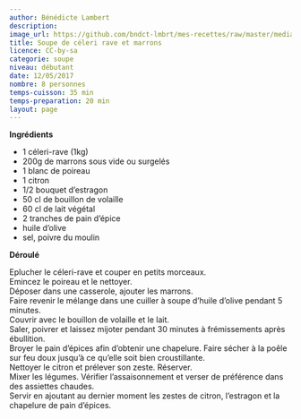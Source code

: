```yaml
---
author: Bénédicte Lambert
description: 
image_url: https://github.com/bndct-lmbrt/mes-recettes/raw/master/medias/soupe-celeri.jpg
title: Soupe de céleri rave et marrons
licence: CC-by-sa
categorie: soupe
niveau: débutant
date: 12/05/2017
nombre: 8 personnes
temps-cuisson: 35 min
temps-preparation: 20 min
layout: page
---
```




**Ingrédients**


* 1 céleri-rave (1kg)
* 200g de marrons sous vide ou surgelés
* 1 blanc de poireau
* 1 citron
* 1/2 bouquet d’estragon
* 50 cl de bouillon de volaille
* 60 cl de lait végétal
* 2 tranches de pain d’épice
* huile d’olive
* sel, poivre du moulin

**Déroulé**  

Eplucher le céleri-rave et couper en petits morceaux.   
Emincez le poireau et le nettoyer.  
Déposer dans une casserole, ajouter les marrons.  
Faire revenir le mélange dans une cuiller à soupe d’huile d’olive pendant 5 minutes.     
Couvrir avec le bouillon de volaille et le lait.   
Saler, poivrer et laissez mijoter pendant 30 minutes à frémissements après ébullition.  
Broyer le pain d’épices afin d’obtenir une chapelure. Faire sécher à la poêle sur feu doux jusqu’à ce qu’elle soit bien croustillante.  
Nettoyer le citron et prélever son zeste. Réserver.  
Mixer les légumes. Vérifier l’assaisonnement et verser de préférence dans des assiettes chaudes.  
Servir en ajoutant au dernier moment les zestes de citron, l’estragon et la chapelure de pain d’épices.  